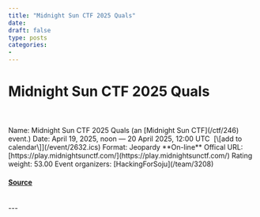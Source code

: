 ```yaml
---
title: "Midnight Sun CTF 2025 Quals"
date: 
draft: false
type: posts
categories: 
- 
---
```

# Midnight Sun CTF 2025 Quals

<br/>

<br/>
Name: Midnight Sun CTF 2025 Quals (an [Midnight Sun CTF](/ctf/246) event.)  
Date: April 19, 2025, noon — 20 April 2025, 12:00 UTC  [\[add to calendar\]](/event/2632.ics)  
Format: Jeopardy  
**On-line**  
Offical URL: [https://play.midnightsunctf.com/](https://play.midnightsunctf.com/)  
Rating weight: 53.00  
Event organizers: [HackingForSoju](/team/3208)

#### [Source](https://ctftime.org/event/2632)

<br/>
---
